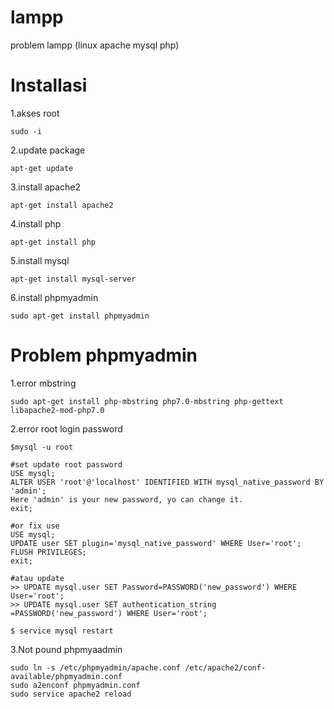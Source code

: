 # lampp
problem lampp (linux apache mysql php)
# Installasi
1.akses root
```
sudo -i
```
2.update package
```
apt-get update
```
3.install apache2
```
apt-get install apache2
```
4.install php
```
apt-get install php
```
5.install mysql
```
apt-get install mysql-server
```
6.install phpmyadmin
```
sudo apt-get install phpmyadmin
```

# Problem phpmyadmin
1.error mbstring
```
sudo apt-get install php-mbstring php7.0-mbstring php-gettext libapache2-mod-php7.0
```
2.error root login password
```
$mysql -u root

#set update root password
USE mysql;
ALTER USER 'root'@'localhost' IDENTIFIED WITH mysql_native_password BY 'admin';
Here 'admin' is your new password, yo can change it.
exit;

#or fix use 
USE mysql;
UPDATE user SET plugin='mysql_native_password' WHERE User='root';
FLUSH PRIVILEGES;
exit;

#atau update
>> UPDATE mysql.user SET Password=PASSWORD('new_password') WHERE User='root';
>> UPDATE mysql.user SET authentication_string =PASSWORD('new_password') WHERE User='root';

$ service mysql restart
```
3.Not pound phpmyaadmin
```
sudo ln -s /etc/phpmyadmin/apache.conf /etc/apache2/conf-available/phpmyadmin.conf
sudo a2enconf phpmyadmin.conf
sudo service apache2 reload
```
